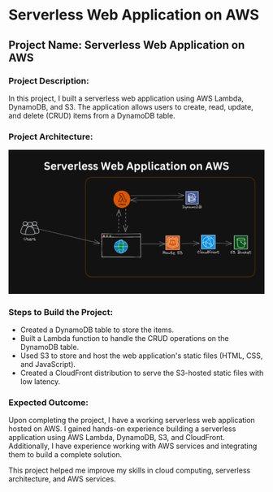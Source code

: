 # Serverless Web Application on AWS

## Project Name: Serverless Web Application on AWS

### Project Description:

In this project, I built a serverless web application using AWS Lambda, DynamoDB, and S3. The application allows users to create, read, update, and delete (CRUD) items from a DynamoDB table.

### Project Architecture:

![Serverless Web Application on AWS Architecture](pic.png)

### Steps to Build the Project:

* Created a DynamoDB table to store the items.
* Built a Lambda function to handle the CRUD operations on the DynamoDB table.
* Used S3 to store and host the web application's static files (HTML, CSS, and JavaScript).
* Created a CloudFront distribution to serve the S3-hosted static files with low latency.

### Expected Outcome:

Upon completing the project, I have a working serverless web application hosted on AWS.
I gained hands-on experience building a serverless application using AWS Lambda, DynamoDB, S3, and CloudFront.
Additionally, I have experience working with AWS services and integrating them to build a complete solution.

This project helped me improve my skills in cloud computing, serverless architecture, and AWS services.
